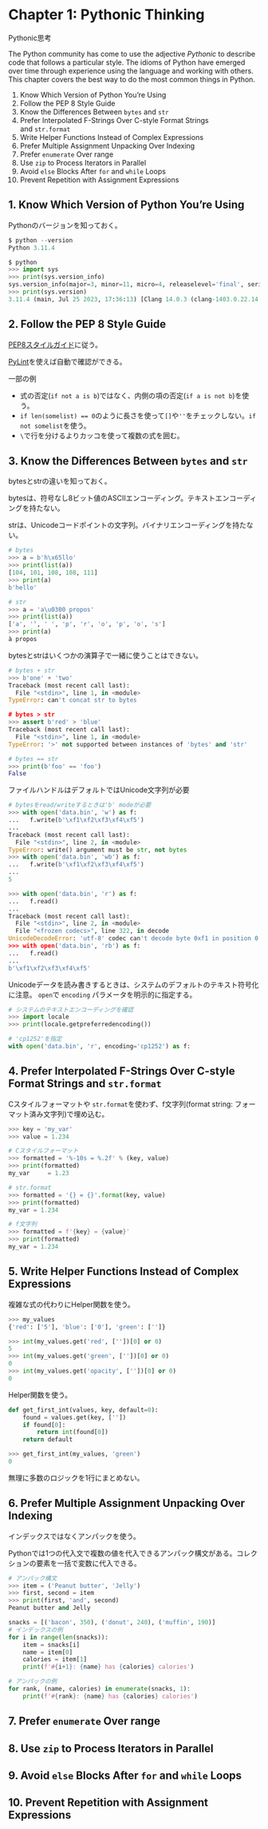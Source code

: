 # **Chapter 1: Pythonic Thinking**

Pythonic思考

The Python community has come to use the adjective *Pythonic* to describe code that follows a particular style. The idioms of Python have emerged over time through experience using the language and working with others. This chapter covers the best way to do the most common things in Python.

1. Know Which Version of Python You’re Using
2. Follow the PEP 8 Style Guide
3. Know the Differences Between `bytes` and `str`
4. Prefer Interpolated F-Strings Over C-style Format Strings and `str.format`
5. Write Helper Functions Instead of Complex Expressions
6. Prefer Multiple Assignment Unpacking Over Indexing
7. Prefer `enumerate` Over range
8. Use `zip` to Process Iterators in Parallel
9. Avoid `else` Blocks After `for` and `while` Loops
10. Prevent Repetition with Assignment Expressions

## 1. Know Which Version of Python You’re Using

Pythonのバージョンを知っておく。

```python
$ python --version
Python 3.11.4

$ python
>>> import sys
>>> print(sys.version_info)
sys.version_info(major=3, minor=11, micro=4, releaselevel='final', serial=0)
>>> print(sys.version)
3.11.4 (main, Jul 25 2023, 17:36:13) [Clang 14.0.3 (clang-1403.0.22.14.1)]
```

## 2. Follow the PEP 8 Style Guide

[PEP8スタイルガイド](https://peps.python.org/pep-0008/)に従う。

[PyLint](https://www.pylint.org/)を使えば自動で確認ができる。

一部の例

- 式の否定(`if not a is b`)ではなく、内側の項の否定(`if a is not b`)を使う。
- `if len(somelist) == 0`のように長さを使って`[]`や`''`をチェックしない。`if not somelist`を使う。
- `\`で行を分けるよりカッコを使って複数の式を囲む。

## 3. Know the Differences Between `bytes` and `str`

bytesとstrの違いを知っておく。

bytesは、符号なし8ビット値のASCIIエンコーディング。テキストエンコーディングを持たない。

strは、Unicodeコードポイントの文字列。バイナリエンコーディングを持たない。

```python
# bytes
>>> a = b'h\x65llo'
>>> print(list(a))
[104, 101, 108, 108, 111]
>>> print(a)
b'hello'

# str
>>> a = 'a\u0300 propos'
>>> print(list(a))
['a', '̀', ' ', 'p', 'r', 'o', 'p', 'o', 's']
>>> print(a)
à propos
```

bytesとstrはいくつかの演算子で一緒に使うことはできない。

```python
# bytes + str
>>> b'one' + 'two'
Traceback (most recent call last):
  File "<stdin>", line 1, in <module>
TypeError: can't concat str to bytes

# bytes > str
>>> assert b'red' > 'blue'
Traceback (most recent call last):
  File "<stdin>", line 1, in <module>
TypeError: '>' not supported between instances of 'bytes' and 'str'

# bytes == str
>>> print(b'foo' == 'foo')
False
```

ファイルハンドルはデフォルトではUnicode文字列が必要

```python
# bytesをread/writeするときは'b' modeが必要
>>> with open('data.bin', 'w') as f:
...   f.write(b'\xf1\xf2\xf3\xf4\xf5')
...
Traceback (most recent call last):
  File "<stdin>", line 2, in <module>
TypeError: write() argument must be str, not bytes
>>> with open('data.bin', 'wb') as f:
...   f.write(b'\xf1\xf2\xf3\xf4\xf5')
...
5

>>> with open('data.bin', 'r') as f:
...   f.read()
...
Traceback (most recent call last):
  File "<stdin>", line 2, in <module>
  File "<frozen codecs>", line 322, in decode
UnicodeDecodeError: 'utf-8' codec can't decode byte 0xf1 in position 0: invalid continuation byte
>>> with open('data.bin', 'rb') as f:
...   f.read()
...
b'\xf1\xf2\xf3\xf4\xf5'
```

Unicodeデータを読み書きするときは、システムのデフォルトのテキスト符号化に注意。 `open`で `encoding` パラメータを明示的に指定する。

```python
# システムのテキストエンコーディングを確認
>>> import locale
>>> print(locale.getpreferredencoding())

# 'cp1252'を指定
with open('data.bin', 'r', encoding='cp1252') as f:
```

## 4. Prefer Interpolated F-Strings Over C-style Format Strings and `str.format`

Cスタイルフォーマットや `str.format`を使わず、f文字列(format string: フォーマット済み文字列)で埋め込む。

```python
>>> key = 'my_var'
>>> value = 1.234

# Cスタイルフォーマット
>>> formatted = '%-10s = %.2f' % (key, value)
>>> print(formatted)
my_var     = 1.23

# str.format
>>> formatted = '{} = {}'.format(key, value)
>>> print(formatted)
my_var = 1.234

# f文字列
>>> formatted = f'{key} = {value}'
>>> print(formatted)
my_var = 1.234
```

## 5. Write Helper Functions Instead of Complex Expressions

複雑な式の代わりにHelper関数を使う。

```python
>>> my_values
{'red': ['5'], 'blue': ['0'], 'green': ['']}

>>> int(my_values.get('red', [''])[0] or 0)
5
>>> int(my_values.get('green', [''])[0] or 0)
0
>>> int(my_values.get('opacity', [''])[0] or 0)
0
```

Helper関数を使う。

```python
def get_first_int(values, key, default=0):
    found = values.get(key, [''])
    if found[0]:
        return int(found[0])
    return default

>>> get_first_int(my_values, 'green')
0
```

無理に多数のロジックを1行にまとめない。

## 6. Prefer Multiple Assignment Unpacking Over Indexing

インデックスではなくアンパックを使う。

Pythonでは1つの代入文で複数の値を代入できるアンパック構文がある。コレクションの要素を一括で変数に代入できる。

```python
# アンパック構文
>>> item = ('Peanut butter', 'Jelly')
>>> first, second = item
>>> print(first, 'and', second)
Peanut butter and Jelly

snacks = [('bacon', 350), ('donut', 240), ('muffin', 190)]
# インデックスの例
for i in range(len(snacks)):
	item = snacks[i]
	name = item[0]
	calories = item[1]
	print(f'#{i+1}: {name} has {calories} calories')

# アンパックの例
for rank, (name, calories) in enumerate(snacks, 1):
	print(f'#{rank}: {name} has {calories} calories')
```

## 7. Prefer `enumerate` Over range

## 8. Use `zip` to Process Iterators in Parallel

## 9. Avoid `else` Blocks After `for` and `while` Loops

## 10. Prevent Repetition with Assignment Expressions
